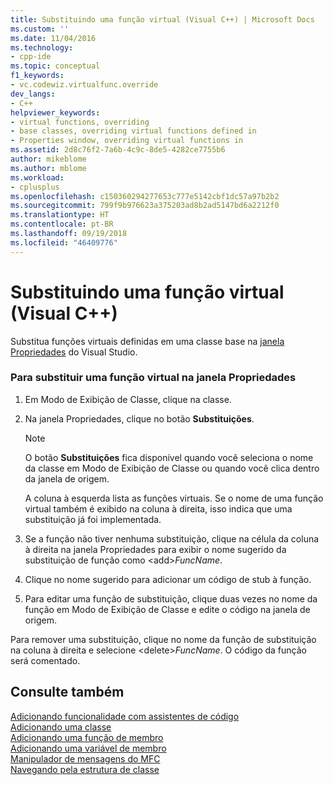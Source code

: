 ```yaml
---
title: Substituindo uma função virtual (Visual C++) | Microsoft Docs
ms.custom: ''
ms.date: 11/04/2016
ms.technology:
- cpp-ide
ms.topic: conceptual
f1_keywords:
- vc.codewiz.virtualfunc.override
dev_langs:
- C++
helpviewer_keywords:
- virtual functions, overriding
- base classes, overriding virtual functions defined in
- Properties window, overriding virtual functions in
ms.assetid: 2d8c76f2-7a6b-4c9c-8de5-4282ce7755b6
author: mikeblome
ms.author: mblome
ms.workload:
- cplusplus
ms.openlocfilehash: c150360294277653c777e5142cbf1dc57a97b2b2
ms.sourcegitcommit: 799f9b976623a375203ad8b2ad5147bd6a2212f0
ms.translationtype: HT
ms.contentlocale: pt-BR
ms.lasthandoff: 09/19/2018
ms.locfileid: "46409776"
---
```

# <a name="overriding-a-virtual-function-visual-c"></a>Substituindo uma função virtual (Visual C++)

Substitua funções virtuais definidas em uma classe base na [janela Propriedades](/visualstudio/ide/reference/properties-window) do Visual Studio.

### <a name="to-override-a-virtual-function-in-the-properties-window"></a>Para substituir uma função virtual na janela Propriedades

1. Em Modo de Exibição de Classe, clique na classe.

1. Na janela Propriedades, clique no botão **Substituições**.

   > [!NOTE]
   >  O botão **Substituições** fica disponível quando você seleciona o nome da classe em Modo de Exibição de Classe ou quando você clica dentro da janela de origem.

   A coluna à esquerda lista as funções virtuais. Se o nome de uma função virtual também é exibido na coluna à direita, isso indica que uma substituição já foi implementada.

1. Se a função não tiver nenhuma substituição, clique na célula da coluna à direita na janela Propriedades para exibir o nome sugerido da substituição de função como \<add>*FuncName*.

1. Clique no nome sugerido para adicionar um código de stub à função.

1. Para editar uma função de substituição, clique duas vezes no nome da função em Modo de Exibição de Classe e edite o código na janela de origem.

Para remover uma substituição, clique no nome da função de substituição na coluna à direita e selecione \<delete>*FuncName*. O código da função será comentado.

## <a name="see-also"></a>Consulte também

[Adicionando funcionalidade com assistentes de código](../ide/adding-functionality-with-code-wizards-cpp.md)<br>
[Adicionando uma classe](../ide/adding-a-class-visual-cpp.md)<br>
[Adicionando uma função de membro](../ide/adding-a-member-function-visual-cpp.md)<br>
[Adicionando uma variável de membro](../ide/adding-a-member-variable-visual-cpp.md)<br>
[Manipulador de mensagens do MFC](../mfc/reference/adding-an-mfc-message-handler.md)<br>
[Navegando pela estrutura de classe](../ide/navigating-the-class-structure-visual-cpp.md)